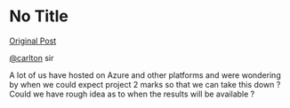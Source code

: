 # No Title

[Original Post](https://discourse.onlinedegree.iitm.ac.in/t/169029/368)

<p><a class="mention" href="/u/carlton">@carlton</a> sir</p>
<p>A lot of us have hosted on Azure and other platforms and were wondering by when we could expect project 2 marks so that we can take this down ? Could we have rough idea as to when the results will be available ?</p>